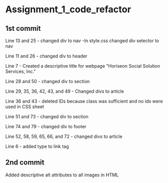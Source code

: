 # Assignment_1_code_refactor

## 1st commit

Line 13 and 25 - changed div to nav
-In style.css changed div selector to nav

Line 11 and 26 - changed div to header 

Line 7 - Created a descriptive title for webpage "Horiseon Social Solution Services, Inc."

Line 28 and 50 - changed div to section

Line 29, 35, 36, 42, 43, and 49 - Changed divs to article

Line 36 and 43 - deleted IDs because class was sufficient and no ids were used in CSS sheet

Line 51 and 73 - changed div to section

Line 74 and 79 - changed div to footer

Line 52, 58, 59, 65, 66, and 72 - changed divs to article 

Line 6 - added type to link tag

## 2nd commit

Added descriptive alt attributes to all images in HTML
<!--Still have yet to add hero image to html. Currently showcased in CSS but I need to add it into html so I can add an alt attribute to it.--!>
